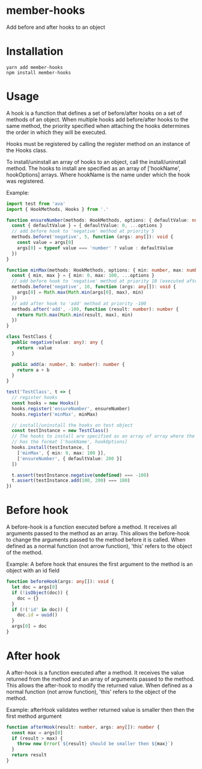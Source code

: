 # member-hooks

Add before and after hooks to an object

# Installation

```
yarn add member-hooks
npm install member-hooks
```

# Usage

A hook is a function that defines a set of before/after hooks on a set of methods of an object.
When multiple hooks add before/after hooks to the same method, the priority specified
when attaching the hooks determines the order in which they will be executed.

Hooks must be registered by calling the register method on an instance of the Hooks class.  

To install/uninstall an array of hooks to an object, call the install/uninstall method.
The hooks to install are specified as an array of ['hookName', hookOptions] arrays.
Where hookName is the name under which the hook was registered.

Example:
```typescript
import test from 'ava'
import { HookMethods, Hooks } from '.'

function ensureNumber(methods: HookMethods, options: { defaultValue: number }): void {
  const { defaultValue } = { defaultValue: 0, ...options }
  // add before hook to 'negative' method at priority 5
  methods.before('negative', 5, function (args: any[]): void {
    const value = args[0]
    args[0] = typeof value === 'number' ? value : defaultValue
  })
}

function minMax(methods: HookMethods, options: { min: number, max: number }): void {
  const { min, max } = { min: 0, max: 100, ...options }
  // add before hook to 'negative' method at priority 10 (executed after ensureNumber)
  methods.before('negative', 10, function (args: any[]): void {
    args[0] = Math.max(Math.min(args[0], max), min)
  })
  // add after hook to 'add' method at priority -100
  methods.after('add', -100, function (result: number): number {
    return Math.max(Math.min(result, max), min)
  })
}

class TestClass {
  public negative(value: any): any {
    return -value
  }

  public add(a: number, b: number): number {
    return a + b
  }
}

test('TestClass', t => {
  // register hooks
  const hooks = new Hooks()
  hooks.register('ensureNumber', ensureNumber)
  hooks.register('minMax', minMax)

  // install/uninstall the hooks on test object
  const testInstance = new TestClass()
  // The hooks to install are specified as an array of array where the inner array
  // has the format ['hookName', hookOptions]
  hooks.install(testInstance, [
    ['minMax', { min: 0, max: 100 }],
    ['ensureNumber', { defaultValue: 200 }]
  ])

  t.assert(testInstance.negative(undefined) === -100)
  t.assert(testInstance.add(100, 200) === 100)
})
```

# Before hook

A before-hook is a function executed before a method. 
It receives all arguments passed to the method as an array.
This allows the before-hook to change the arguments passed to the method before it is called.
When defined as a normal function (not arrow function), 'this' refers to the object of the method.

Example: A before hook that ensures the first argument to the method is an object with an id field
```typescript
function beforeHook(args: any[]): void {
  let doc = args[0]
  if (!isObject(doc)) {
    doc = {}
  }
  if (!('id' in doc)) {
    doc.id = uuid()
  }
  args[0] = doc
}
``` 

# After hook

A after-hook is a function executed after a method.
It receives the value returned from the method and an array of arguments passed to the method.
This allows the after-hook to modify the returned value.
When defined as a normal function (not arrow function), 'this' refers to the object of the method.

Example: afterHook validates wether returned value is smaller then then the first method argument
```typescript
function afterHook(result: number, args: any[]): number {
  const max = args[0]
  if (result > max) {
    throw new Error(`${result} should be smaller then ${max}`)
  }
  return result
}
```



